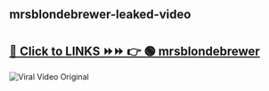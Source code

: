 
 ## mrsblondebrewer-leaked-video 

# <h2><a href="https://clipsfans.com/mrsblondebrewer&ref=git">🔗 Click to LINKS ⏩⏩ 👉 🟢 mrsblondebrewer </a></h2>

<a href="https://clipsfans.com/mrsblondebrewer&ref=git" rel="nofollow" data-target="animated-image.originalLink"><img src="https://i.ibb.co.com/xMMVF88/686577567.gif" alt="Viral Video Original" style="max-width: 100%; display: inline-block;" data-target="animated-image.originalImage"></a>
